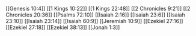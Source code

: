 [[Genesis 10:4]]
[[1 Kings 10:22]]
[[1 Kings 22:48]]
[[2 Chronicles 9:21]]
[[2 Chronicles 20:36]]
[[Psalms 72:10]]
[[Isaiah 2:16]]
[[Isaiah 23:6]]
[[Isaiah 23:10]]
[[Isaiah 23:14]]
[[Isaiah 60:9]]
[[Jeremiah 10:9]]
[[Ezekiel 27:16]]
[[Ezekiel 27:18]]
[[Ezekiel 38:13]]
[[Jonah 1:3]]
